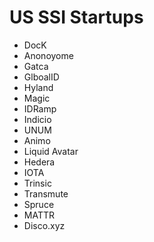 # US SSI Startups
- DocK
- Anonoyome
- Gatca
- GlboalID
- Hyland
- Magic
- IDRamp
- Indicio
- UNUM
- Animo
- Liquid Avatar
- Hedera
- IOTA
- Trinsic
- Transmute
- Spruce
- MATTR
- Disco.xyz


